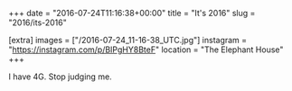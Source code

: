 +++
date = "2016-07-24T11:16:38+00:00"
title = "It's 2016"
slug = "2016/its-2016"

[extra]
images = ["/2016-07-24_11-16-38_UTC.jpg"]
instagram = "https://instagram.com/p/BIPgHY8BteF"
location = "The Elephant House"
+++

I have 4G. Stop judging me.
